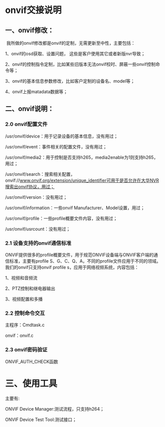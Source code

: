 # onvif交接说明

## 一、onvif修改：

​	我所做的onvif修改都是onvif的定制，无需更新至中性，主要包括：

1、onvif的osd获取、设置问题， 这些是客户使用其它或者新版nvr导致；

2、onvif的控制指令定制，比如某些旧版本无法onvif校时、屏蔽一些onvif控制命令等；

3、onvif的基本信息参数修改，比如客户定制的设备名、model等；

4、onvif上报matadata数据等；





## 二、onvif说明：

### 2.0 onvif配置文件

/usr/onvif/device：用于记录设备的基本信息，没有用过；

/usr/onvif/event：事件相关的配置文件，没有用过；

/usr/onvif/media2：用于控制是否支持h265，media2enable为1则支持h265，用过；

/usr/onvif/search：搜索相关配置，onvif://www.onvif.org/extension/unique_identifier可用于是否允许在大华NVR搜索出onvif协议，用过；

/usr/onvif/version：没有用过；

/usr/onvif/information：一些onvif Manufacturer、Model设置，用过；

/usr/onvif/profile：一些profile概要文件内容，没有用过；

/usr/onvif/usrcount：没有用过；



### 2.1 设备支持的onvif通信标准

ONVIF提供很多的profile概要文件，用于规范ONVIF设备端与ONVIF客户端的通信标准，主要有profile S、G、C、Q、A，不同的profile文件应用于不同的领域。我们的onvif只支持onvif profile s，应用于网络视频系统，内容包括：

1、视频和音频流

2、PTZ控制和继电器输出

3、视频配置和多播



### 2.2 控制命令交互

主程序：Cmdtask.c

onvif：onvif.c



### 2.3 onvif密码验证

ONVIF_AUTH_CHECK函数





# 三、使用工具

主要有:

ONVIF Device Manager:测试流程，只支持h264；

ONVIF Device Test Tool:测试接口；



